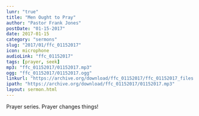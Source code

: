 ```yaml
---
lunr: "true"
title: "Men Ought to Pray"
author: "Pastor Frank Jones"
postDate: "01-15-2017"
date: 2017-01-15
category: "sermons"
slug: "2017/01/ffc_01152017"
icon: microphone
audioLink: "ffc_01152017"
tags: [prayer, seek]
mp3: "ffc_01152017/01152017.mp3"
ogg: "ffc_01152017/01152017.ogg"
linkurl: "https://archive.org/download/ffc_01152017/ffc_01152017_files.xml"
ipath: "https://archive.org/download/ffc_01152017/01152017.mp3"
layout: sermon.html
---
```


Prayer series.  Prayer changes things!